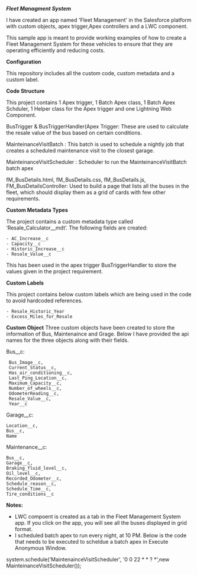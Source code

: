 
***Fleet Managment System***

I have created an app named 'Fleet Management' in the Salesforce platform with custom objects, apex trigger,Apex controllers and a LWC component.

This sample app is meant to provide working examples of how to create a Fleet Management System for these vehicles to ensure that they are operating efficiently and reducing costs. 

**Configuration**

This repository includes all the custom code, custom metadata and a custom label. 

**Code Structure**

This project contains 1 Apex trigger, 1 Batch Apex class, 1 Batch Apex Schduler, 1 Helper class for the Apex trigger and one Lightning Web Component.  

BusTrigger & BusTriggerHandler(Apex Trigger: These are used to calculate the resale value of the bus based on certain conditions. 

MainteinanceVisitBatch : This batch is used to schedule a nightly job that creates a scheduled maintenance visit to the closest garage.

MainteinanceVisitScheduler : Scheduler to run the MainteinanceVisitBatch batch apex 

fM_BusDetails.html, fM_BusDetails.css, fM_BusDetails.js, FM_BusDetailsController: Used to build a page that lists all the buses in the fleet, which should display them as a grid of cards with few other requirements.

**Custom Metadata Types**

The project contains a custom metadata type called ‘Resale_Calculator__mdt’. The following fields are created:

	- AC_Increase__c
	- Capacity__c
	- Historic_Increase__c
	- Resale_Value__c
This has been used in the apex trigger BusTriggerHandler to store the values given in the project requirement.  

**Custom Labels**

This project contains below custom labels which are being used in the code to avoid hardcoded references.

	- Resale_Historic_Year
	- Excess_Miles_for_Resale

**Custom Object**
Three custom objects have been created to store the information of Bus, Maintenaince and Grage. Below I have provided the api names for the three objects along with their fields.  

Bus__c:

	 Bus_Image__c,
	 Current_Status__c,
	 Has_air_conditioning__c,
	 Last_Ping_Location__c,
	 Maximum_Capacity__c,
	 Number_of_wheels__c,
	 OdometerReading__c,
	 Resale_Value__c,
	 Year__c

Garage__c:

	Location__c,
	Bus__c,
	Name

Maintenance__c:

	Bus__c,
	Garage__c,
	Braking_fluid_level__c,
	Oil_level__c,
	Recorded_Odometer__c,
	Schedule_reason__c,
	Schedule_Time__c,
	Tire_conditions__c

**Notes:**
* LWC compoent is created as a tab in the Fleet Management System app. If you click on the app, you will see all the buses displayed in grid format. 
* I scheduled batch apex to run every night, at 10 PM. Below is the code that needs to be executed to scheldue a batch apex in Execute Anonymous Window.

system.schedule('MaintenainceVisitScheduler', '0 0 22 * * ? *',new MainteinanceVisitScheduler());
